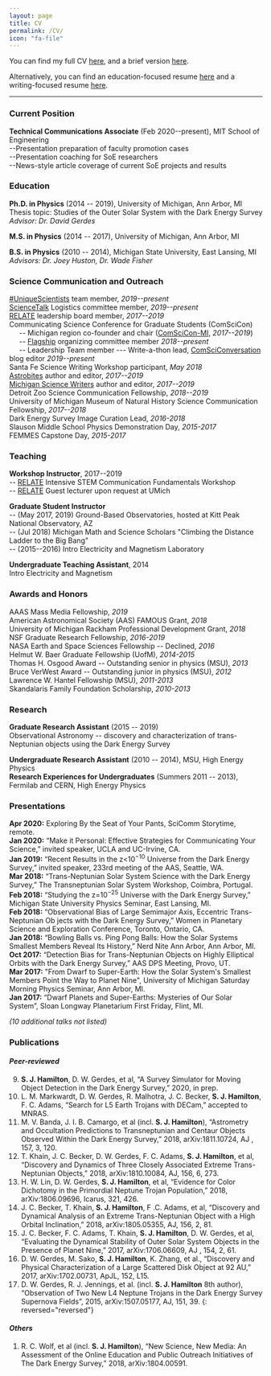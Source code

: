 ```yaml
---
layout: page
title: CV
permalink: /CV/
icon: "fa-file"
---
```


You can find my full CV <a
href="https://drive.google.com/file/d/0B_dvQtq8UPvuUU1mTXhIdmNjbDA/view"
target="_blank">here</a>, and a brief version <a
href="https://drive.google.com/file/d/0B_dvQtq8UPvudmNxWVlzeWltY00/view"
target="_blank">here</a>.

Alternatively, you can find an education-focused resume <a
href="https://drive.google.com/file/d/1Lv5gDS-qiEeb310JUZ1t1U0Gg_W7v5BI/view?usp=sharing"
target="_blank"> here</a> and a writing-focused resume <a
href="https://drive.google.com/file/d/1uI822nZo5OCbnQOWRNJODRpzJfdi588r/view?usp=sharing"
target="_blank"> here</a>.

---

### Current Position
**Technical Communications Associate** (Feb 2020--present), MIT School of Engineering<br>
--Presentation preparation of faculty promotion cases<br>
--Presentation coaching for SoE researchers<br>
--News-style article coverage of current SoE projects and results


### Education

**Ph.D. in Physics** (2014 -- 2019), University of Michigan, Ann Arbor, MI<br>
Thesis topic: Studies of the Outer Solar System with the Dark Energy Survey<br>
*Advisor: Dr. David Gerdes*

**M.S. in Physics** (2014 -- 2017), University of Michigan, Ann Arbor, MI

**B.S. in Physics** (2010 -- 2014), Michigan State University, East Lansing, MI <br>
*Advisors: Dr. Joey Huston, Dr. Wade Fisher*


### Science Communication and Outreach

[#UniqueScientists] team member, *2019--present* <br>
[ScienceTalk] Logistics committee member, *2019--present*<br>
[RELATE] leadership board member, *2017--2019*<br>
Communicating Science Conference for Graduate Students (ComSciCon) <br>
&nbsp;&nbsp;&nbsp;&nbsp;&nbsp;-- Michigan region co-founder and chair ([ComSciCon-MI], *2017--2019*)<br>
&nbsp;&nbsp;&nbsp;&nbsp;&nbsp;-- [Flagship] organizing committee member *2018--present*<br>
&nbsp;&nbsp;&nbsp;&nbsp;&nbsp;-- Leadership Team member --- Write-a-thon lead, [ComSciConversation] blog editor *2019--present*<br>
Santa Fe Science Writing Workshop participant, *May 2018* <br>
[Astrobites] author and editor, *2017--2019*<br>
[Michigan Science Writers] author and editor, *2017--2019*<br>
Detroit Zoo Science Communication Fellowship, *2018--2019*<br>
University of Michigan Museum of Natural History Science Communication Fellowship, *2017--2018*<br>
Dark Energy Survey Image Curation Lead, *2016-2018* <br>
Slauson Middle School Physics Demonstration Day, *2015-2017* <br>
FEMMES Capstone Day, *2015-2017*


### Teaching

**Workshop Instructor**, 2017--2019 <br>
-- [RELATE] Intensive STEM Communication Fundamentals Workshop<br>
-- [RELATE] Guest lecturer upon request at UMich

**Graduate Student Instructor**<br>
-- (May 2017, 2019) Ground-Based Observatories, hosted at Kitt Peak National Observatory, AZ<br>
-- (Jul 2018) Michigan Math and Science Scholars "Climbing the Distance Ladder to the Big Bang"<br>
-- (2015--2016) Intro Electricity and Magnetism Laboratory

**Undergraduate Teaching Assistant**, 2014 <br>
Intro Electricity and Magnetism


### Awards and Honors

AAAS Mass Media Fellowship, *2019* <br>
American Astronomical Society (AAS) FAMOUS Grant, *2018* <br>
University of Michigan Rackham Professional Development Grant, *2018* <br>
NSF Graduate Research Fellowship, *2016-2019* <br>
NASA Earth and Space Sciences Fellowship -- Declined, *2016* <br>
Helmut W. Baer Graduate Fellowship  (UofM), *2014-2015* <br>
Thomas H. Osgood Award -- Outstanding senior in physics (MSU), *2013* <br>
Bruce VerWest Award -- Outstanding junior in physics (MSU), *2012* <br>
Lawrence W. Hantel Fellowship (MSU), *2011-2013* <br>
Skandalaris Family Foundation Scholarship, *2010-2013*


### Research

**Graduate Research Assistant** (2015 -- 2019)<br>
Observational Astronomy -- discovery and characterization of trans-Neptunian
objects using the Dark Energy Survey

**Undergraduate Research Assistant** (2010 -- 2014), MSU, High Energy Physics <br>
**Research Experiences for Undergraduates** (Summers 2011 -- 2013), Fermilab and
CERN, High Energy Physics


### Presentations

**Apr 2020:** Exploring By the Seat of Your Pants, SciComm Storytime, remote.<br>
**Jan 2020:** “Make it Personal: Effective Strategies for Communicating Your Science,” invited speaker,
UCLA and UC-Irvine, CA.<br>
**Jan 2019:** “Recent Results in the z<10<sup>−10</sup> Universe from the Dark Energy Survey,” invited
speaker, 233rd meeting of the AAS, Seattle, WA.<br>
**Mar 2018:** “Trans-Neptunian Solar System Science with the Dark Energy Survey,” The
Transneptunian Solar System Workshop, Coimbra, Portugal.<br>
**Feb 2018:** “Studying the z=10<sup>−25</sup> Universe with the Dark Energy Survey,”
Michigan State University Physics Seminar, East Lansing, MI.<br>
**Feb 2018:** “Observational Bias of Large Semimajor Axis, Eccentric
Trans-Neptunian Ob jects with the Dark Energy Survey,” Women in Planetary
Science and Exploration Conference, Toronto, Ontario, CA.<br>
**Jan 2018:** “Bowling Balls vs. Ping Pong Balls: How the Solar Systems Smallest
Members Reveal Its History,” Nerd Nite Ann Arbor, Ann Arbor, MI.<br>
**Oct 2017:** “Detection Bias for Trans-Neptunian Objects on Highly Elliptical
Orbits with the Dark Energy Survey,” AAS DPS Meeting, Provo, UT.<br>
**Mar 2017:** "From Dwarf to Super-Earth: How the Solar System's Smallest Members Point the
Way to Planet Nine", University of Michigan Saturday Morning Physics Seminar,
Ann Arbor, MI.<br>
**Jan 2017:** “Dwarf Planets and Super-Earths: Mysteries of Our Solar System”, Sloan Longway
Planetarium First Friday, Flint, MI.

_(10 additional talks not listed)_


### Publications

#### *Peer-reviewed*

9. **S. J. Hamilton**, D. W. Gerdes, et al, “A Survey Simulator for Moving Object
Detection in the Dark Energy Survey,” 2020, in prep. <br>
8. L. M. Markwardt, D. W. Gerdes, R. Malhotra, J. C. Becker, **S. J. Hamilton**, F. C. Adams, “Search for L5 Earth Trojans with DECam,” accepted to MNRAS.<br>
7. M. V. Banda, J. I. B. Camargo, et al (incl. **S. J. Hamilton**), “Astrometry and
Occultation Predictions to Transneptunian and Centaur Objects Observed Within
the Dark Energy Survey,” 2018, arXiv:1811.10724, AJ , 157, 3, 120. <br>
6. T. Khain, J. C. Becker, D. W. Gerdes, F. C. Adams, **S. J. Hamilton**, et al,
“Discovery and Dynamics of Three Closely Associated Extreme Trans-Neptunian
Objects,” 2018, arXiv:1810.10084, AJ, 156, 6, 273. <br>
5. H. W. Lin, D. W. Gerdes, **S. J. Hamilton**, et al, “Evidence for Color
Dichotomy in the Primordial Neptune Trojan Population,” 2018, arXiv:1806.09696,
Icarus, 321, 426. <br>
4. J. C. Becker, T. Khain, **S. J. Hamilton**, F .C. Adams, et al,
“Discovery and Dynamical Analysis of an Extreme Trans-Neptunian Object with a
High Orbital Inclination,” 2018, arXiv:1805.05355, AJ, 156, 2, 81. <br>
3. J. C. Becker, F. C. Adams, T. Khain, **S. J. Hamilton**, D. W. Gerdes,
et al, “Evaluating the Dynamical Stability of Outer Solar System Objects in the
Presence of Planet Nine,” 2017, arXiv:1706.06609, AJ , 154, 2, 61. <br>
2. D. W. Gerdes, M. Sako, **S. J. Hamilton**, K. Zhang, et al., “Discovery
and Physical Characterization of a Large Scattered Disk Object at 92 AU,” 2017,
arXiv:1702.00731, ApJL, 152, L15. <br>
1. D. W. Gerdes, R. J. Jennings, et al. (incl. **S. J. Hamilton** 8th author),
“Observation of Two New L4 Neptune Trojans in the Dark Energy Survey Supernova
Fields”, 2015, arXiv:1507.05177, AJ, 151, 39.
{: reversed="reversed"}

#### *Others*


1. R. C. Wolf, et al (incl. **S. J. Hamilton**), “New Science, New Media: An Assessment
of the Online Education and Public Outreach Initiatives of The Dark Energy
Survey,” 2018, arXiv:1804.00591.

[RELATE]: https://www.learntorelate.org
[ComSciCon-MI]: https://comscicon.com/comscicon-michigan-2018
[ComSciConversation]: https://comscicon.com/news
[Flagship]: https://comscicon.com/comscicon-2019-flagship-workshop
[Astrobites]: https://astrobites.org/author/shamilton/
[Michigan Science Writers]: https://misciwriters.com/tag/stephaniehamilton/
[#UniqueScientists]: https://uniquescientists.com/
[ScienceTalk]: https://www.sciencetalk.org/science-talk-20.html
